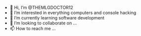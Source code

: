 - 👋 Hi, I’m @THEMLGDOCTOR12
- 👀 I’m interested in everything computers and console hacking
- 🌱 I’m currently learning software development
- 💞️ I’m looking to collaborate on ...
- 📫 How to reach me ...

<!---
THEMLGDOCTOR12/THEMLGDOCTOR12 is a ✨ special ✨ repository because its `README.md` (this file) appears on your GitHub profile.
You can click the Preview link to take a look at your changes.
--->

